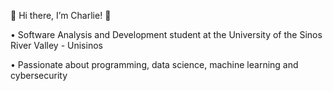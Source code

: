 🌻 Hi there, I’m Charlie! 🌻

• Software Analysis and Development student at the University of the Sinos River Valley - Unisinos

• Passionate about programming, data science, machine learning and cybersecurity

<!---
Charlinski64/Charlinski64 is a ✨ special ✨ repository because its `README.md` (this file) appears on your GitHub profile.
You can click the Preview link to take a look at your changes.
--->
